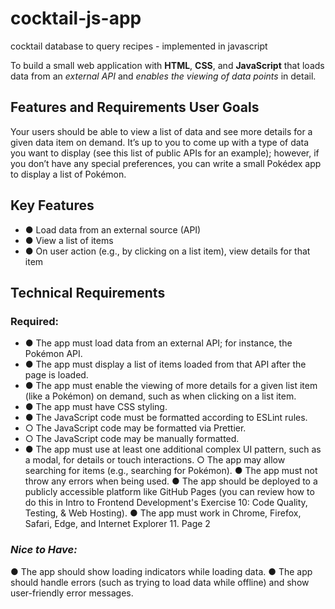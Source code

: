 # cocktail-js-app
cocktail database to query recipes - implemented in javascript

To build a small web application with __HTML__, __CSS__, and __JavaScript__ that loads data from an _external API_ and _enables the viewing of data points_ in detail.

## Features and Requirements User Goals
Your users should be able to view a list of data and see more details for a given data item on demand. It’s up to you to come up with a type of data you want to display (see this list of public APIs for an example); however, if you don’t have any special preferences, you can write a small Pokédex app to display a list of Pokémon.

## Key Features
* ● Load data from an external source (API)
* ● View a list of items
* ● On user action (e.g., by clicking on a list item), view details for that item

## Technical Requirements
### Required:
* ● The app must load data from an external API; for instance, the Pokémon API.
* ● The app must display a list of items loaded from that API after the page is loaded.
* ● The app must enable the viewing of more details for a given list item (like a Pokémon) on
demand, such as when clicking on a list item.
* ● The app must have CSS styling.
* ● The JavaScript code must be formatted according to ESLint rules.
* ○ The JavaScript code may be formatted via Prettier.
* ○ The JavaScript code may be manually formatted.
* ● The app must use at least one additional complex UI pattern, such as a modal, for details or
touch interactions.
○ The app may allow searching for items (e.g., searching for Pokémon).
● The app must not throw any errors when being used.
● The app should be deployed to a publicly accessible platform like GitHub Pages (you can
review how to do this in Intro to Frontend Development's Exercise 10: Code Quality, Testing, &
Web Hosting).
● The app must work in Chrome, Firefox, Safari, Edge, and Internet Explorer 11.
     Page 2
 
### _Nice to Have:_
● The app should show loading indicators while loading data.
● The app should handle errors (such as trying to load data while offline) and show user-friendly
error messages.
